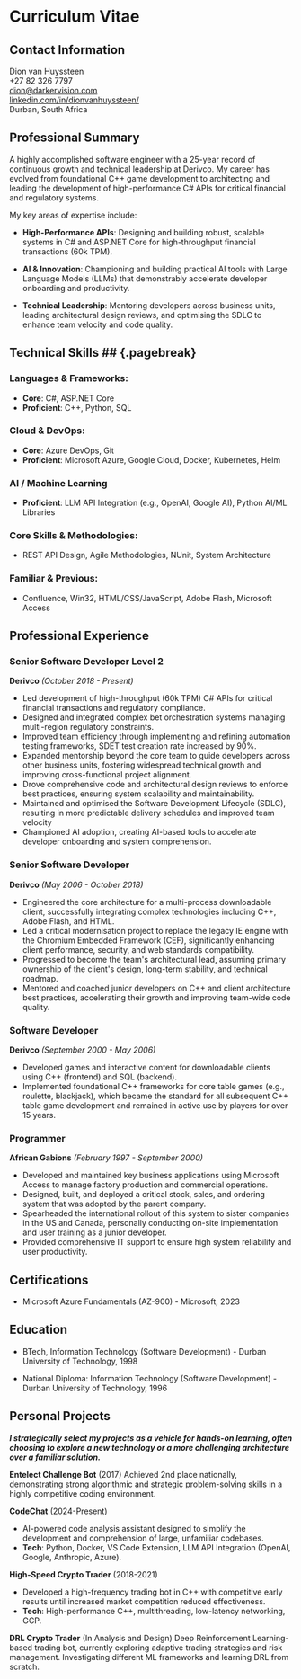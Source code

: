# Curriculum Vitae

## Contact Information

Dion van Huyssteen  
+27 82 326 7797  
dion@darkervision.com  
[linkedin.com/in/dionvanhuyssteen/](https://www.linkedin.com/in/dionvanhuyssteen/)  
Durban, South Africa  

## Professional Summary

A highly accomplished software engineer with a 25-year record of continuous growth and technical leadership at Derivco. My career has evolved from foundational C++ game development to architecting and leading the development of high-performance C# APIs for critical financial and regulatory systems.

My key areas of expertise include:

- **High-Performance APIs**: Designing and building robust, scalable systems in C# and ASP.NET Core for high-throughput financial transactions (60k TPM).

- **AI & Innovation**: Championing and building practical AI tools with Large Language Models (LLMs) that demonstrably accelerate developer onboarding and productivity.

- **Technical Leadership**: Mentoring developers across business units, leading architectural design reviews, and optimising the SDLC to enhance team velocity and code quality.

## Technical Skills ## {.pagebreak}
### Languages & Frameworks:

- **Core**: C#, ASP.NET Core
- **Proficient**: C++, Python, SQL

### Cloud & DevOps:

- **Core**: Azure DevOps, Git
- **Proficient**: Microsoft Azure, Google Cloud, Docker, Kubernetes, Helm

### AI / Machine Learning

- **Proficient**: LLM API Integration (e.g., OpenAI, Google AI), Python AI/ML Libraries

### Core Skills & Methodologies:

- REST API Design, Agile Methodologies, NUnit, System Architecture

### Familiar & Previous:

- Confluence, Win32, HTML/CSS/JavaScript, Adobe Flash, Microsoft Access

## Professional Experience

### Senior Software Developer Level 2
**Derivco** *(October 2018 - Present)*

- Led development of high-throughput (60k TPM) C# APIs for critical financial transactions and regulatory compliance.
- Designed and integrated complex bet orchestration systems managing multi-region regulatory constraints.
- Improved team efficiency through implementing and refining automation testing frameworks, SDET test creation rate increased by 90%.
- Expanded mentorship beyond the core team to guide developers across other business units, fostering widespread technical growth and improving cross-functional project alignment.
- Drove comprehensive code and architectural design reviews to enforce best practices, ensuring system scalability and maintainability.
- Maintained and optimised the Software Development Lifecycle (SDLC), resulting in more predictable delivery schedules and improved team velocity
- Championed AI adoption, creating AI-based tools to accelerate developer onboarding and system comprehension. 

### Senior Software Developer
**Derivco** *(May 2006 - October 2018)*

- Engineered the core architecture for a multi-process downloadable client, successfully integrating complex technologies including C++, Adobe Flash, and HTML.
- Led a critical modernisation project to replace the legacy IE engine with the Chromium Embedded Framework (CEF), significantly enhancing client performance, security, and web standards compatibility.
- Progressed to become the team's architectural lead, assuming primary ownership of the client's design, long-term stability, and technical roadmap.
- Mentored and coached junior developers on C++ and client architecture best practices, accelerating their growth and improving team-wide code quality.

### Software Developer
**Derivco** *(September 2000 - May 2006)*

- Developed games and interactive content for downloadable clients using C++ (frontend) and SQL (backend).
- Implemented foundational C++ frameworks for core table games (e.g., roulette, blackjack), which became the standard for all subsequent C++ table game development and remained in active use by players for over 15 years.

### Programmer
**African Gabions** *(February 1997 - September 2000)*

- Developed and maintained key business applications using Microsoft Access to manage factory production and commercial operations.
- Designed, built, and deployed a critical stock, sales, and ordering system that was adopted by the parent company.
- Spearheaded the international rollout of this system to sister companies in the US and Canada, personally conducting on-site implementation and user training as a junior developer.
- Provided comprehensive IT support to ensure high system reliability and user productivity.

## Certifications

- Microsoft Azure Fundamentals (AZ-900) - Microsoft, 2023

## Education

- BTech, Information Technology (Software Development) - Durban University of Technology, 1998

- National Diploma: Information Technology (Software Development) - Durban University of Technology, 1996

## Personal Projects

***I strategically select my projects as a vehicle for hands-on learning, often choosing to explore a new technology or a more challenging architecture over a familiar solution.***

**Entelect Challenge Bot** (2017)
Achieved 2nd place nationally, demonstrating strong algorithmic and strategic problem-solving skills in a highly competitive coding environment.

**CodeChat** (2024-Present)
- AI-powered code analysis assistant designed to simplify the development and comprehension of large, unfamiliar codebases.
- **Tech**: Python, Docker, VS Code Extension, LLM API Integration (OpenAI, Google, Anthropic, Azure).

**High-Speed Crypto Trader** (2018-2021)
- Developed a high-frequency trading bot in C++ with competitive early results until increased market competition reduced effectiveness.
- **Tech**: High-performance C++, multithreading, low-latency networking, GCP.

**DRL Crypto Trader** (In Analysis and Design)
Deep Reinforcement Learning-based trading bot, currently exploring adaptive trading strategies and risk management. Investigating different ML frameworks and learning DRL from scratch.
